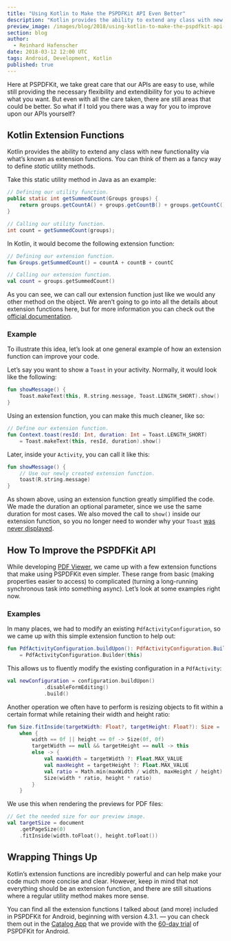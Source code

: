 ```yaml
---
title: "Using Kotlin to Make the PSPDFKit API Even Better"
description: "Kotlin provides the ability to extend any class with new functionality, and we can use this to expand the PSPDFKit API."
preview_image: /images/blog/2018/using-kotlin-to-make-the-pspdfkit-api-even-better/article-header.png
section: blog
author:
  - Reinhard Hafenscher
date: 2018-03-12 12:00 UTC
tags: Android, Development, Kotlin
published: true
---
```


Here at PSPDFKit, we take great care that our APIs are easy to use, while still providing the necessary flexibility and extendibility for you to achieve what you want. But even with all the care taken, there are still areas that could be better. So what if I told you there was a way for you to improve upon our APIs yourself?

## Kotlin Extension Functions

Kotlin provides the ability to extend any class with new functionality via what’s known as extension functions. You can think of them as a fancy way to define *static* utility methods.

Take this static utility method in Java as an example:

```java
// Defining our utility function.
public static int getSummedCount(Groups groups) {
	return groups.getCountA() + groups.getCountB() + groups.getCountC();
}

// Calling our utility function.
int count = getSummedCount(groups);
```

In Kotlin, it would become the following extension function:

```kotlin
// Defining our extension function.
fun Groups.getSummedCount() = countA + countB + countC

// Calling our extension function.
val count = groups.getSummedCount()
```

As you can see, we can call our extension function just like we would any other method on the object. We aren’t going to go into all the details about extension functions here, but for more information you can check out the [official documentation].

### Example

To illustrate this idea, let’s look at one general example of how an extension function can improve your code.

Let’s say you want to show a `Toast` in your activity. Normally, it would look like the following:

```kotlin
fun showMessage() {
	Toast.makeText(this, R.string.message, Toast.LENGTH_SHORT).show()
}
```

Using an extension function, you can make this much cleaner, like so:

```kotlin
// Define our extension function.
fun Context.toast(resId: Int, duration: Int = Toast.LENGTH_SHORT) 
	= Toast.makeText(this, resId, duration).show()
```

Later, inside your `Activity`, you can call it like this:

```kotlin
fun showMessage() {
	// Use our newly created extension function.
	toast(R.string.message)
}
```

As shown above, using an extension function greatly simplified the code. We made the duration an optional parameter, since we use the same duration for most cases. We also moved the call to `show()` inside our extension function, so you no longer need to wonder why your `Toast` [was never displayed].

## How To Improve the PSPDFKit API 

While developing [PDF Viewer], we came up with a few extension functions that make using PSPDFKit even simpler. These range from basic (making properties easier to access) to complicated (turning a long-running synchronous task into something async). Let’s look at some examples right now.

### Examples

In many places, we had to modify an existing `PdfActivityConfiguration`, so we came up with this simple extension function to help out:

```kotlin
fun PdfActivityConfiguration.buildUpon(): PdfActivityConfiguration.Builder 
	= PdfActivityConfiguration.Builder(this)
```

This allows us to fluently modify the existing configuration in a `PdfActivity`:

```kotlin
val newConfiguration = configuration.buildUpon()
            .disableFormEditing()
            .build()
```

Another operation we often have to perform is resizing objects to fit within a certain format while retaining their width and height ratio:

```kotlin
fun Size.fitInside(targetWidth: Float?, targetHeight: Float?): Size =
    when {
        width == 0f || height == 0f -> Size(0f, 0f)
        targetWidth == null && targetHeight == null -> this
        else -> {
            val maxWidth = targetWidth ?: Float.MAX_VALUE
            val maxHeight = targetHeight ?: Float.MAX_VALUE
            val ratio = Math.min(maxWidth / width, maxHeight / height)
            Size(width * ratio, height * ratio)
        }
    }
```

We use this when rendering the previews for PDF files:

```kotlin
// Get the needed size for our preview image.
val targetSize = document
	.getPageSize(0)
	.fitInside(width.toFloat(), height.toFloat())
```

## Wrapping Things Up

Kotlin’s extension functions are incredibly powerful and can help make your code much more concise and clear. However, keep in mind that not everything should be an extension function, and there are still situations where a regular utility method makes more sense. 

You can find all the extension functions I talked about (and more) included in PSPDFKit for Android, beginning with version 4.3.1. — you can check them out in the [Catalog App] that we provide with the [60-day trial] of PSPDFKit for Android.

[official documentation]: https://kotlinlang.org/docs/reference/extensions.html
[was never displayed]: https://stackoverflow.com/a/7803287/2055996
[PDF Viewer]: https://play.google.com/store/apps/details?id=com.pspdfkit.viewer
[Catalog App]: https://pspdfkit.com/guides/android/current/getting-started/example-projects/
[60-day trial]: https://pspdfkit.com/try/